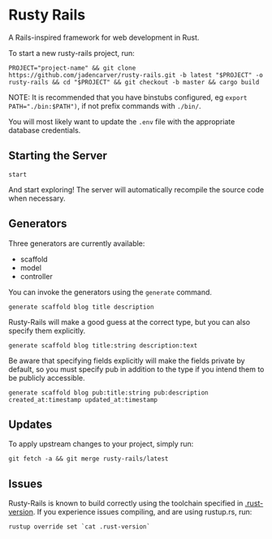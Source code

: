 # Rusty Rails

A Rails-inspired framework for web development in Rust.

To start a new rusty-rails project, run:

```
PROJECT="project-name" && git clone https://github.com/jadencarver/rusty-rails.git -b latest "$PROJECT" -o rusty-rails && cd "$PROJECT" && git checkout -b master && cargo build
```

NOTE: It is recommended that you have binstubs configured, eg `export PATH="./bin:$PATH")`, if not prefix commands with `./bin/`.

You will most likely want to update the `.env` file with the appropriate database credentials.

## Starting the Server

```
start
```

And start exploring!  The server will automatically recompile the source code when necessary.

## Generators

Three generators are currently available:

- scaffold
- model
- controller

You can invoke the generators using the `generate` command.

```
generate scaffold blog title description
```

Rusty-Rails will make a good guess at the correct type, but you can also specify them explicitly.

```
generate scaffold blog title:string description:text
```

Be aware that specifying fields explicitly will make the fields private by default, so you must specify pub
in addition to the type if you intend them to be publicly accessible.

```
generate scaffold blog pub:title:string pub:description created_at:timestamp updated_at:timestamp
```

## Updates

To apply upstream changes to your project, simply run:

```
git fetch -a && git merge rusty-rails/latest
```

## Issues

Rusty-Rails is known to build correctly using the toolchain specified in [.rust-version](.rust-version).
If you experience issues compiling, and are using rustup.rs, run:

```
rustup override set `cat .rust-version`
```
